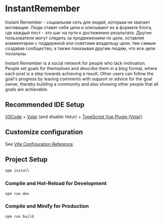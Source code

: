 # InstantRemember

Instant Remember - социальная сеть для людей, которым не хватает мотивации. Люди ставят себе цели и описывают их в формате блога, где каждый пост - это шаг на пути к достижению результата. Другие пользователи могут следить за продвижением по цели, оставляя комментарии с поддержкой или советами владельцу цели, тем самым создавая сообщество, а также показывая другим людям, что все цели посильны.

Instant Remember is a social network for people who lack motivation. People set goals for themselves and describe them in a blog format, where each post is a step towards achieving a result. Other users can follow the goal's progress by leaving comments with support or advice for the goal owner, thereby building a community and also showing other people that all goals are achievable.

## Recommended IDE Setup

[VSCode](https://code.visualstudio.com/) + [Volar](https://marketplace.visualstudio.com/items?itemName=Vue.volar) (and disable Vetur) + [TypeScript Vue Plugin (Volar)](https://marketplace.visualstudio.com/items?itemName=Vue.vscode-typescript-vue-plugin).

## Customize configuration

See [Vite Configuration Reference](https://vitejs.dev/config/).

## Project Setup

```sh
npm install
```

### Compile and Hot-Reload for Development

```sh
npm run dev
```

### Compile and Minify for Production

```sh
npm run build
```
